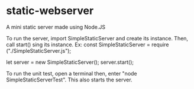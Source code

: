 # static-webserver
A mini static server made using Node.JS

To run the server, import SimpleStaticServer and create its instance. Then, call start() sing its instance.
Ex:
const SimpleStaticServer = require ("./SimpleStaticServer.js");

let server = new SimpleStaticServer();
server.start();

To run the unit test, open a terminal then, enter "node SimpleStaticServerTest". This also starts the server.
